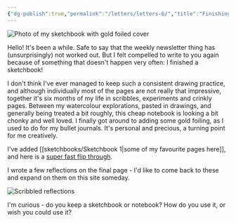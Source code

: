 ```yaml
---
{"dg-publish":true,"permalink":"/letters/letters-6/","title":"Finishing a sketchbook","tags":["letters"],"noteIcon":"","created":"2023-08-15"}
---
```



![Photo of my sketchbook with gold foiled cover](/img/user/assets/IMG_2319_4.jpeg)

Hello! It's been a while. Safe to say that the weekly newsletter thing has (unsurprisingly) not worked out. But I felt compelled to write to you again because of something that doesn't happen very often: I finished a sketchbook!

I don't think I've ever managed to keep such a consistent drawing practice, and although individually most of the pages are not really that impressive, together it's six months of my life in scribbles, experiments and crinkly pages. Between my watercolour explorations, pasted in drawings, and generally being treated a bit roughly, this cheap notebook is looking a bit chonky and well loved. I finally got around to adding some gold foiling, as I used to do for my bullet journals. It's personal and precious, a turning point for me creatively.

I've added [[sketchbooks/Sketchbook 1\|some of my favourite pages here]], and here is a [super fast flip through](https://www.instagram.com/p/CvFOqgLMdL6/).

I wrote a few reflections on the final page - I'd like to come back to these and expand on them on this site someday.

![Scribbled reflections](/img/user/assets/IMG_3788.jpeg)

I'm curious - do you keep a sketchbook or notebook? How do you use it, or wish you could use it?